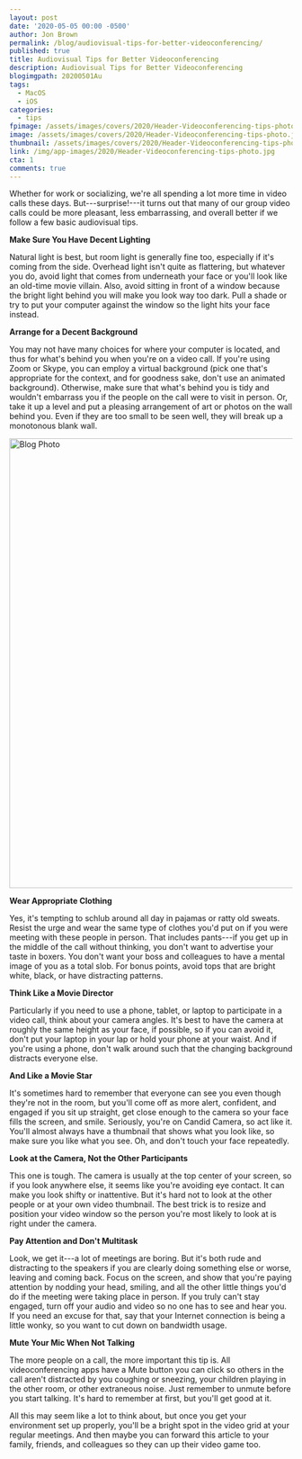 ```yaml
---
layout: post
date: '2020-05-05 00:00 -0500'
author: Jon Brown
permalink: /blog/audiovisual-tips-for-better-videoconferencing/
published: true
title: Audiovisual Tips for Better Videoconferencing
description: Audiovisual Tips for Better Videoconferencing
blogimgpath: 20200501Au
tags:
  - MacOS
  - iOS
categories:
  - tips
fpimage: /assets/images/covers/2020/Header-Videoconferencing-tips-photo-fp.jpg
image: /assets/images/covers/2020/Header-Videoconferencing-tips-photo.jpg
thumbnail: /assets/images/covers/2020/Header-Videoconferencing-tips-photo.jpg
link: /img/app-images/2020/Header-Videoconferencing-tips-photo.jpg
cta: 1
comments: true
---
```

Whether for work or socializing, we're all spending a lot more time in
video calls these days. But---surprise!---it turns out that many of our
group video calls could be more pleasant, less embarrassing, and overall
better if we follow a few basic audiovisual tips.​

**Make Sure You Have Decent Lighting**

Natural light is best, but room light is generally fine too, especially
if it's coming from the side. Overhead light isn't quite as flattering,
but whatever you do, avoid light that comes from underneath your face or
you'll look like an old-time movie villain. Also, avoid sitting in front
of a window because the bright light behind you will make you look way
too dark. Pull a shade or try to put your computer against the window so
the light hits your face instead.​

**Arrange for a Decent Background**

You may not have many choices for where your computer is located, and
thus for what's behind you when you're on a video call. If you're using
Zoom or Skype, you can employ a virtual background (pick one that's
appropriate for the context, and for goodness sake, don't use an
animated background). Otherwise, make sure that what's behind you is
tidy and wouldn't embarrass you if the people on the call were to visit
in person. Or, take it up a level and put a pleasing arrangement of art
or photos on the wall behind you. Even if they are too small to be seen
well, they will break up a monotonous blank wall.

<img alt="Blog Photo" src="{{ site.site_cdn }}/assets/images/blog/2020/20200501Au/Zoom-Skype-background-options.jpg" class="img-fluid rounded m-2" width="800" />

**Wear Appropriate Clothing**

Yes, it's tempting to schlub around all day in pajamas or ratty old
sweats. Resist the urge and wear the same type of clothes you'd put on
if you were meeting with these people in person. That includes
pants---if you get up in the middle of the call without thinking, you
don't want to advertise your taste in boxers. You don't want your boss
and colleagues to have a mental image of you as a total slob. For bonus
points, avoid tops that are bright white, black, or have distracting
patterns.​

**Think Like a Movie Director**

Particularly if you need to use a phone, tablet, or laptop to
participate in a video call, think about your camera angles. It's best
to have the camera at roughly the same height as your face, if possible,
so if you can avoid it, don't put your laptop in your lap or hold your
phone at your waist. And if you're using a phone, don't walk around such
that the changing background distracts everyone else.​

**And Like a Movie Star**

It's sometimes hard to remember that everyone can see you even though
they're not in the room, but you'll come off as more alert, confident,
and engaged if you sit up straight, get close enough to the camera so
your face fills the screen, and smile. Seriously, you're on Candid
Camera, so act like it. You'll almost always have a thumbnail that shows
what you look like, so make sure you like what you see. Oh, and don't
touch your face repeatedly.​

**Look at the Camera, Not the Other Participants**

This one is tough. The camera is usually at the top center of your
screen, so if you look anywhere else, it seems like you're avoiding eye
contact. It can make you look shifty or inattentive. But it's hard not
to look at the other people or at your own video thumbnail. The best
trick is to resize and position your video window so the person you're
most likely to look at is right under the camera.​

**Pay Attention and Don't Multitask**

Look, we get it---a lot of meetings are boring. But it's both rude and
distracting to the speakers if you are clearly doing something else or
worse, leaving and coming back. Focus on the screen, and show that
you're paying attention by nodding your head, smiling, and all the other
little things you'd do if the meeting were taking place in person. If
you truly can't stay engaged, turn off your audio and video so no one
has to see and hear you. If you need an excuse for that, say that your
Internet connection is being a little wonky, so you want to cut down on
bandwidth usage.​

**Mute Your Mic When Not Talking**

The more people on a call, the more important this tip is. All
videoconferencing apps have a Mute button you can click so others in the
call aren't distracted by you coughing or sneezing, your children
playing in the other room, or other extraneous noise. Just remember to
unmute before you start talking. It's hard to remember at first, but
you'll get good at it.

All this may seem like a lot to think about, but once you get your
environment set up properly, you'll be a bright spot in the video grid
at your regular meetings. And then maybe you can forward this article to
your family, friends, and colleagues so they can up their video game
too.